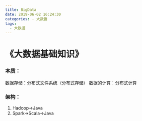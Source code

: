 ```yaml
---
title: BigData
date: 2019-06-02 16:24:30
categories: - 大数据
tags: 
  - 大数据
---
```


# 《大数据基础知识》
### 本质：
数据存储：分布式文件系统（分布式存储）
数据的计算：分布式计算
### 架构：
1. Hadoop->Java
2. Spark->Scala->Java
